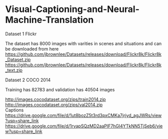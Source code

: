 # Visual-Captioning-and-Neural-Machine-Translation
Dataset 1
Flickr

The dataset has 8000 images with varities in scenes and situations and can be downloaded from here
https://github.com/jbrownlee/Datasets/releases/download/Flickr8k/Flickr8k_Dataset.zip
https://github.com/jbrownlee/Datasets/releases/download/Flickr8k/Flickr8k_text.zip

Dataset 2
COCO 2014

Training has 82783 and validation has 40504 images

http://images.cocodataset.org/zips/train2014.zip  
http://images.cocodataset.org/zips/val2014.zip  
Captions  
https://drive.google.com/file/d/1ut8bozZ5t3rd3pxCMKa7jrjyd_agJWRs/view?usp=share_link
https://drive.google.com/file/d/1rvapSQzMD2aaPlF7hGl4YTkNN5TjSeb6/view?usp=share_link

